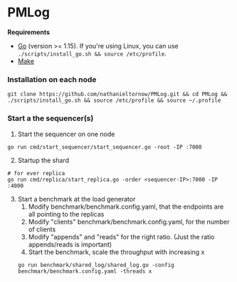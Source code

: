 # PMLog

**Requirements**
- [Go](https://golang.org/) (version >= 1.15). If you're using Linux, you can use `./scripts/install_go.sh && source /etc/profile`.
- [Make](https://www.gnu.org/software/make/)


### Installation on each node

```shell
git clone https://github.com/nathanieltornow/PMLog.git && cd PMLog && ./scripts/install_go.sh && source /etc/profile && source ~/.profile
```

### Start a the sequencer(s)

1. Start the sequencer on one node
```shell
go run cmd/start_sequencer/start_sequencer.go -root -IP :7000
```

2. Startup the shard
```shell
# for ever replica
go run cmd/replica/start_replica.go -order <sequencer-IP>:7000 -IP :4000
```

3. Start a benchmark at the load generator
   1. Modify benchmark/benchmark.config.yaml, that the endpoints are all pointing to the replicas
   2. Modify "clients" benchmark/benchmark.config.yaml, for the number of clients
   3. Modify "appends" and "reads" for the right ratio. (Just the ratio appends/reads is important)
   4. Start the benchmark, scale the throughput with increasing x
   ```shell
   go run benchmark/shared_log/shared_log.go -config benchmark/benchmark.config.yaml -threads x
   ```

